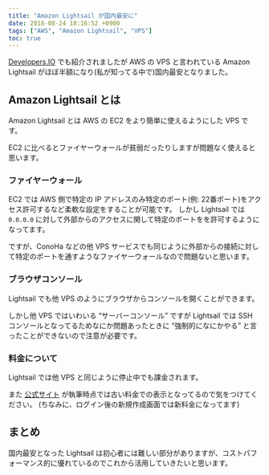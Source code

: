 ```yaml
---
title: "Amazon Lightsail が国内最安に"
date: 2018-08-24 18:16:52 +0900
tags: ["AWS", "Amazon Lightsail", "VPS"]
toc: true
---
```

[Developers.IO](https://dev.classmethod.jp/cloud/aws/amazon-lightsail-cheaper/) でも紹介されましたが AWS の VPS と言われている Amazon Lightsail がほぼ半額になり(私が知ってる中で)国内最安となりました。

## Amazon Lightsail とは
Amazon Lightsail とは AWS の EC2 をより簡単に使えるようにした VPS です。

EC2 に比べるとファイヤーウォールが貧弱だったりしますが問題なく使えると思います。

### ファイヤーウォール
EC2 では AWS 側で特定の IP アドレスのみ特定のポート(例: 22番ポート)をアクセス許可するなど柔軟な設定をすることが可能です。
しかし Lightsail では `0.0.0.0` に対して外部からのアクセスに関して特定のポートをを許可するようになってます。

ですが、ConoHa などの他 VPS サービスでも同じように外部からの接続に対して特定のポートを通すようなファイヤーウォールなので問題ないと思います。

### ブラウザコンソール
Lightsail でも他 VPS のようにブラウザからコンソールを開くことができます。

しかし他 VPS ではいわいる “サーバーコンソール” ですが Lightsail では SSH コンソールとなってるためなにか問題あったときに “強制的になにかやる” と言ったことができないので注意が必要です。

### 料金について
Lightsail では他 VPS と同じように停止中でも課金されます。

また [公式サイト](https://aws.amazon.com/jp/lightsail/) が執筆時点では古い料金での表示となってるので気をつけてください。
(ちなみに、ログイン後の新規作成画面では新料金になってます)

## まとめ
国内最安となった Lightsail は初心者には難しい部分がありますが、コストパフォーマンス的に優れているのでこれから活用していきたいと思います。
